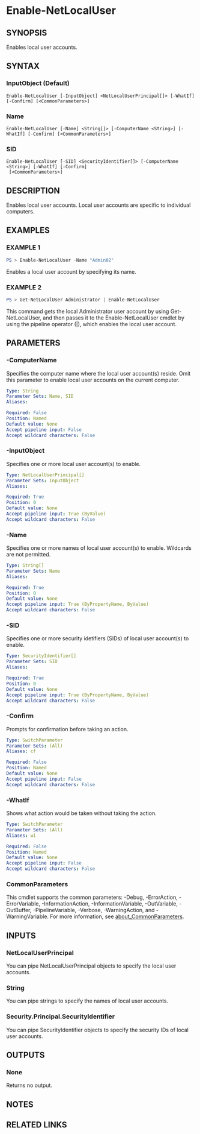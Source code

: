 ﻿---
external help file: NetAccounts-help.xml
Module Name: NetAccounts
schema: 2.0.0
---

# Enable-NetLocalUser

## SYNOPSIS
Enables local user accounts.

## SYNTAX

### InputObject (Default)
```
Enable-NetLocalUser [-InputObject] <NetLocalUserPrincipal[]> [-WhatIf] [-Confirm] [<CommonParameters>]
```

### Name
```
Enable-NetLocalUser [-Name] <String[]> [-ComputerName <String>] [-WhatIf] [-Confirm] [<CommonParameters>]
```

### SID
```
Enable-NetLocalUser [-SID] <SecurityIdentifier[]> [-ComputerName <String>] [-WhatIf] [-Confirm]
 [<CommonParameters>]
```

## DESCRIPTION
Enables local user accounts.
Local user accounts are specific to individual computers.

## EXAMPLES

### EXAMPLE 1
```powershell
PS > Enable-NetLocalUser -Name "Admin02"
```

Enables a local user account by specifying its name.

### EXAMPLE 2
```powershell
PS > Get-NetLocalUser Administrator | Enable-NetLocalUser
```

This command gets the local Administrator user account by using Get-NetLocalUser, and then passes it to the Enable-NetLocalUser cmdlet by using the pipeline operator (|), which enables the local user account.

## PARAMETERS

### -ComputerName
Specifies the computer name where the local user account(s) reside.
Omit this parameter to enable local user accounts on the current computer.

```yaml
Type: String
Parameter Sets: Name, SID
Aliases:

Required: False
Position: Named
Default value: None
Accept pipeline input: False
Accept wildcard characters: False
```

### -InputObject
Specifies one or more local user account(s) to enable.

```yaml
Type: NetLocalUserPrincipal[]
Parameter Sets: InputObject
Aliases:

Required: True
Position: 0
Default value: None
Accept pipeline input: True (ByValue)
Accept wildcard characters: False
```

### -Name
Specifies one or more names of local user account(s) to enable.
Wildcards are not permitted.

```yaml
Type: String[]
Parameter Sets: Name
Aliases:

Required: True
Position: 0
Default value: None
Accept pipeline input: True (ByPropertyName, ByValue)
Accept wildcard characters: False
```

### -SID
Specifies one or more security idetifiers (SIDs) of local user account(s) to enable.

```yaml
Type: SecurityIdentifier[]
Parameter Sets: SID
Aliases:

Required: True
Position: 0
Default value: None
Accept pipeline input: True (ByPropertyName, ByValue)
Accept wildcard characters: False
```

### -Confirm
Prompts for confirmation before taking an action.

```yaml
Type: SwitchParameter
Parameter Sets: (All)
Aliases: cf

Required: False
Position: Named
Default value: None
Accept pipeline input: False
Accept wildcard characters: False
```

### -WhatIf
Shows what action would be taken without taking the action.

```yaml
Type: SwitchParameter
Parameter Sets: (All)
Aliases: wi

Required: False
Position: Named
Default value: None
Accept pipeline input: False
Accept wildcard characters: False
```

### CommonParameters
This cmdlet supports the common parameters: -Debug, -ErrorAction, -ErrorVariable, -InformationAction, -InformationVariable, -OutVariable, -OutBuffer, -PipelineVariable, -Verbose, -WarningAction, and -WarningVariable. For more information, see [about_CommonParameters](http://go.microsoft.com/fwlink/?LinkID=113216).

## INPUTS

### NetLocalUserPrincipal
You can pipe NetLocalUserPrincipal objects to specify the local user accounts.

### String
You can pipe strings to specify the names of local user accounts.

### Security.Principal.SecurityIdentifier
You can pipe SecurityIdentifier objects to specify the security IDs of local user accounts.

## OUTPUTS

### None
Returns no output.

## NOTES

## RELATED LINKS

